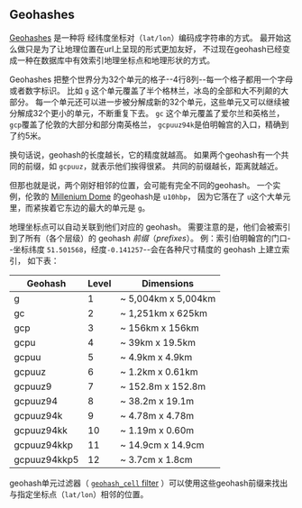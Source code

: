 ## Geohashes

[Geohashes](http://en.wikipedia.org/wiki/Geohash) 是一种将 经纬度坐标对（`lat/lon`）编码成字符串的方式。
最开始这么做只是为了让地理位置在url上呈现的形式更加友好，
不过现在geohash已经变成一种在数据库中有效索引地理坐标点和地理形状的方式。

Geohashes 把整个世界分为32个单元的格子--4行8列--每一个格子都用一个字母或者数字标识。
比如 `g` 这个单元覆盖了半个格林兰，冰岛的全部和大不列颠的大部分。
每一个单元还可以进一步被分解成新的32个单元，这些单元又可以继续被分解成32个更小的单元，不断重复下去。
`gc` 这个单元覆盖了爱尔兰和英格兰，`gcp`覆盖了伦敦的大部分和部分南英格兰，
`gcpuuz94k`是伯明翰宫的入口，精确到了约5米。

换句话说，geohash的长度越长，它的精度就越高。
如果两个geohash有一个共同的前缀，如 `gcpuuz`，就表示他们挨得很紧。
共同的前缀越长，距离就越近。

但那也就是说，两个刚好相邻的位置，会可能有完全不同的geohash。
一个实例，伦敦的 [Millenium Dome](http://en.wikipedia.org/wiki/Millennium_Dome) 的geohash是 `u10hbp`，
因为它落在了 `u`这个大单元里，而紧挨着它东边的最大的单元是 `g`。

地理坐标点可以自动关联到他们对应的 geohash。
需要注意的是，他们会被索引到了所有（各个层级）的 geohash _前缀_（_prefixes_）。
例：索引伯明翰宫的门口--坐标纬度 `51.501568`，经度`-0.141257`--会在各种尺寸精度的 geohash 上建立索引，
如下表：

Geohash        |Level| Dimensions
---------------|-----|---------------------
g              |1    | ~ 5,004km x 5,004km
gc             |2    | ~ 1,251km x 625km
gcp            |3    | ~ 156km x 156km
gcpu           |4    | ~ 39km x 19.5km
gcpuu          |5    | ~ 4.9km x 4.9km
gcpuuz         |6    | ~ 1.2km x 0.61km
gcpuuz9        |7    | ~ 152.8m x 152.8m
gcpuuz94       |8    | ~ 38.2m x 19.1m
gcpuuz94k      |9    | ~ 4.78m x 4.78m
gcpuuz94kk     |10   | ~ 1.19m x 0.60m
gcpuuz94kkp    |11   | ~ 14.9cm x 14.9cm
gcpuuz94kkp5   |12   | ~ 3.7cm x 1.8cm

geohash单元过滤器（ [`geohash_cell` filter](http://bit.ly/1DIqyex) ）可以使用这些geohash前缀来找出与指定坐标点（`lat/lon`）相邻的位置。
